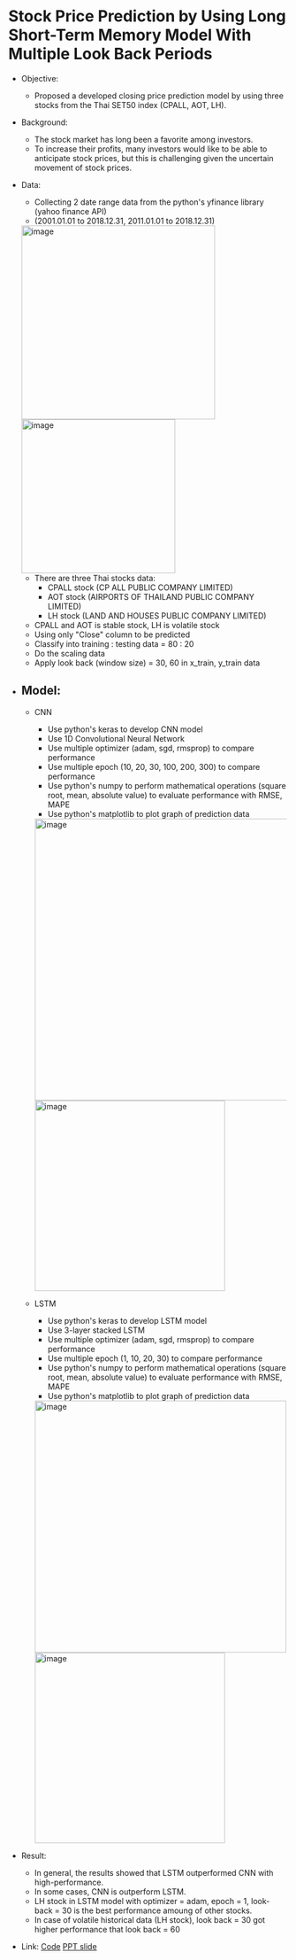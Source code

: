 # Stock Price Prediction by Using Long Short-Term Memory Model With Multiple Look Back Periods  
- Objective:
	- Proposed a developed closing price prediction model by using three stocks from the Thai SET50 index (CPALL, AOT, LH).  
- Background:   
	- The stock market has long been a favorite among investors.  
	- To increase their profits, many investors would like to be able to anticipate stock prices, but this is challenging given the uncertain movement of stock prices.  
- Data:   
	- Collecting 2 date range data from the python's yfinance library (yahoo finance API)
   	- (2001.01.01 to 2018.12.31, 2011.01.01 to 2018.12.31)	
   	  
	<img width="350" alt="image" src="https://github.com/Teemyteem/BK21_technical_porfolio/assets/129394136/14c71f0b-bd83-4785-92a7-e80cb1f69bad">	



  <img width="278" alt="image" src="https://github.com/Teemyteem/BK21_technical_porfolio/assets/129394136/f57f3305-ebe1-4051-b25e-18bc9c1f6124">	
     
  	- There are three Thai stocks data:
		- CPALL stock (CP ALL PUBLIC COMPANY LIMITED)   
		- AOT stock (AIRPORTS OF THAILAND PUBLIC COMPANY LIMITED)  
		- LH stock (LAND AND HOUSES PUBLIC COMPANY LIMITED)	
  	- CPALL and AOT is stable stock, LH is volatile stock
  	- Using only "Close" column to be predicted		
 	- Classify into training : testing data = 80 : 20
  	- Do the scaling data
  	- Apply look back (window size) = 30, 60 in x_train, y_train data

  
- ## Model:
	- CNN
 		- Use python's keras to develop CNN model
   		- Use 1D Convolutional Neural Network
     	- Use multiple optimizer (adam, sgd, rmsprop) to compare performance
       - Use multiple epoch (10, 20, 30, 100, 200, 300) to compare performance	 
   		- Use python's numpy to perform mathematical operations (square root, mean, absolute value) to evaluate performance with RMSE, MAPE
     	- Use python's matplotlib to plot graph of prediction data 

	
     	<img width="509" alt="image" src="https://github.com/Teemyteem/BK21_technical_porfolio/assets/129394136/181b1d4d-a2d7-47b3-9e3f-89878909b22b">	
      	<img width="344" alt="image" src="https://github.com/Teemyteem/BK21_technical_porfolio/assets/129394136/78e1ab53-2aee-480b-b083-ce86e3763bb4">

   
 	- LSTM
  		- Use python's keras to develop LSTM model
    	- Use 3-layer stacked LSTM
       	- Use multiple optimizer (adam, sgd, rmsprop) to compare performance
      	- Use multiple epoch (1, 10, 20, 30) to compare performance	
    	- Use python's numpy to perform mathematical operations (square root, mean, absolute value) to evaluate performance with RMSE, MAPE
     	- Use python's matplotlib to plot graph of prediction data 

	
      <img width="455" alt="image" src="https://github.com/Teemyteem/BK21_technical_porfolio/assets/129394136/a0db9d8b-5099-475b-8b89-4118201d5c11">
      <img width="344" alt="image" src="https://github.com/Teemyteem/BK21_technical_porfolio/assets/129394136/1c2529ab-bd02-4253-850f-4a2a62a04f87">

 
- Result:   
	- In general, the results showed that LSTM outperformed CNN with high-performance.
 	- In some cases, CNN is outperform LSTM.
  	- LH stock in LSTM model with optimizer = adam, epoch = 1, look-back = 30 is the best performance amoung of other stocks.
  	- In case of volatile historical data (LH stock), look back = 30 got higher performance that look back = 60
- Link: [Code](https://github.com/Teemyteem/BK21_technical_porfolio/blob/main/%EB%8D%B0%EC%9D%B4%ED%84%B0%EC%82%AC%EC%9D%B4%EC%96%B8%EC%8A%A4%20%EA%B3%B5%ED%86%B5/Stock.ipynb) [PPT slide](https://github.com/Teemyteem/BK21_technical_porfolio/blob/main/%EB%8D%B0%EC%9D%B4%ED%84%B0%EC%82%AC%EC%9D%B4%EC%96%B8%EC%8A%A4%20%EA%B3%B5%ED%86%B5/Stock%20Price%20Prediction%20by%20Using%20Long%20Short-Term%20Memory%20Model%20With%20Multiple%20Look%20Back%20Periods.pdf)  

